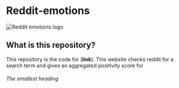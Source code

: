 # Reddit-emotions
![Reddit emotions logo](https://i.ibb.co/vLnZCWX/reddit-emotions-logos-transparent.png)

## What is this repository?
This repository is the code for (**link**). This website checks reddit for a search term and gives an aggregated positivity score for
###### The smallest heading
